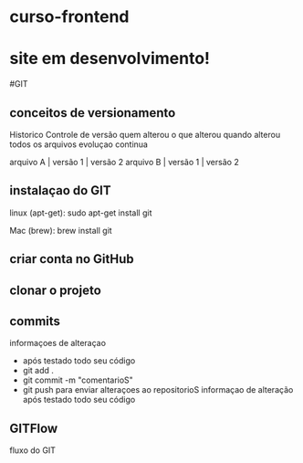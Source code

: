 # curso-frontend
# site em desenvolvimento!

#GIT 
## conceitos de versionamento
Historico
Controle de versão
quem alterou
o que alterou 
quando alterou
todos os arquivos
evoluçao continua

arquivo A | versão 1 | versão 2
arquivo B | versão 1 | versão 2

## instalaçao do GIT

linux (apt-get): sudo apt-get install git

Mac (brew): brew install git

## criar conta no GitHub

## clonar o projeto

## commits
informaçoes de alteraçao 
- após testado todo seu código
- git add .
- git commit -m "comentarioS"
- git push para enviar alteraçoes ao repositorioS
informaçao de alteração
após testado todo seu código

## GITFlow

fluxo do GIT
